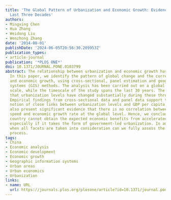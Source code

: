 ```yaml
---
title: 'The Global Pattern of Urbanization and Economic Growth: Evidence from the
  Last Three Decades'
authors:
- Mingxing Chen
- Hua Zhang
- Weidong Liu
- Wenzhong Zhang
date: '2014-08-01'
publishDate: '2024-06-05T20:56:30.209953Z'
publication_types:
- article-journal
publication: '*PLOS ONE*'
doi: 10.1371/JOURNAL.PONE.0103799
abstract: The relationship between urbanization and economic growth has been perplexing.
  In this paper, we identify the pattern of global change and the correlation of urbanization
  and economic growth, using cross-sectional, panel estimation and geographic information
  systems (GIS) methods. The analysis has been carried out on a global geographical
  scale, while the timescale of the study spans the last 30 years. The data shows
  that urbanization levels have changed substantially during these three decades.
  Empirical findings from cross-sectional data and panel data support the general
  notion of close links between urbanization levels and GDP per capita. However, we
  also present significant evidence that there is no correlation between urbanization
  speed and economic growth rate at the global level. Hence, we conclude that a given
  country cannot obtain the expected economic benefits from accelerated urbanization,
  especially if it takes the form of government-led urbanization. In addition, only
  when all facets are taken into consideration can we fully assess the urbanization
  process.
tags:
- China
- Economic analysis
- Economic development
- Economic growth
- Geographic information systems
- Urban areas
- Urban economics
- Urbanization
links:
- name: URL
  url: https://journals.plos.org/plosone/article?id=10.1371/journal.pone.0103799
---
```

